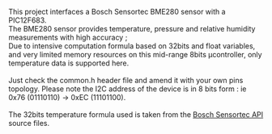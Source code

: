 This project interfaces a Bosch Sensortec BME280 sensor with a PIC12F683.<br>
The BME280 sensor provides temperature, pressure and relative humidity measurements with high accuracy ;<br>
Due to intensive computation formula based on 32bits and float variables, and very limited memory resources on this mid-range 8bits µcontroller, only temperature data is supported here.<br>
<br>
Just check the common.h header file and amend it with your own pins topology. Please note the I2C address of the device is in 8 bits form : ie 0x76 (01110110) -> 0xEC (11101100).<br>
<br>
The 32bits temperature formula used is taken from the <a href="https://github.com/boschsensortec/BME280_SensorAPI">Bosch Sensortec API</a> source files.
